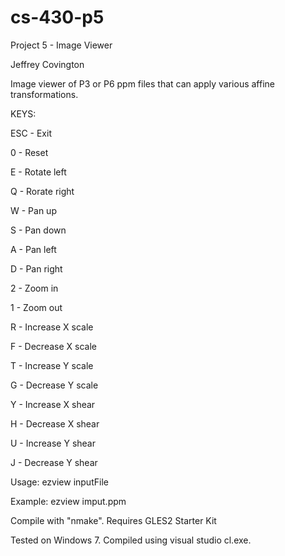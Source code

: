 # cs-430-p5

Project 5 - Image Viewer

Jeffrey Covington

Image viewer of P3 or P6 ppm files that can apply various affine transformations.

KEYS:

 ESC - Exit
 
 0 -  Reset

 E - Rotate left
 
 Q - Rorate right
	
 W - Pan up
 
 S - Pan down
 
 A - Pan left
 
 D - Pan right
    
 2 - Zoom in
 
 1 - Zoom out
 
 R - Increase X scale
 
 F - Decrease X scale
 
 T - Increase Y scale
 
 G - Decrease Y scale
 
 Y - Increase X shear
 
 H - Decrease X shear
 
 U - Increase Y shear
 
 J - Decrease Y shear

Usage: ezview inputFile

Example: ezview imput.ppm

Compile with "nmake". Requires GLES2 Starter Kit

Tested on Windows 7. Compiled using visual studio cl.exe.
